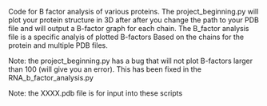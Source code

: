 Code for B factor analysis of various proteins. The project_beginning.py will plot your protein structure in 3D after
after you change the path to your PDB file and will output a B-factor graph for each chain. The B_factor analysis file is a specific analyis
of plotted B-factors Based on the chains for the protein and multiple PDB files.

Note: the project_beginning.py has a bug that will not plot B-factors larger than 100 (will give you an error). This has been fixed in the RNA_b_factor_analysis.py

Note: the XXXX.pdb file is for input into these scripts
